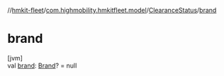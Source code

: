 //[hmkit-fleet](../../../index.md)/[com.highmobility.hmkitfleet.model](../index.md)/[ClearanceStatus](index.md)/[brand](brand.md)

# brand

[jvm]\
val [brand](brand.md): [Brand](../-brand/index.md)? = null
